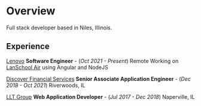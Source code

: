 # Overview

Full stack developer based in Niles, Illinois. 

## Experience

[Lenovo](https://www.lenovo.com/us/en/) 
**Software Engineer** - (*Oct 2021 - Present*) Remote
Working on [LanSchool Air](https://lanschool.com/) using Angular and NodeJS

[Discover Financial Services](https://www.discover.com) 
**Senior Associate Application Engineer** - (*Dec 2018 - Oct 2021*) Riverwoods, IL

[LLT Group](https://www.llt-group.com) 
**Web Application Developer** - (*Jul 2017 - Dec 2018*) Naperville, IL
